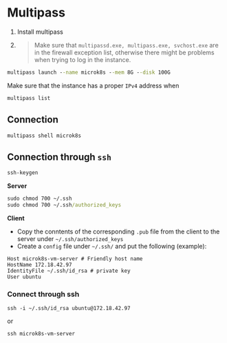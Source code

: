 # Multipass
1. Install multipass
2. > Make sure that `multipassd.exe, multipass.exe, svchost.exe` are in the firewall exception list, otherwise there might be problems when trying to log in the instance.
```cmd
multipass launch --name microk8s --mem 8G --disk 100G
```
Make sure that the instance has a proper `IPv4` address when 
```cmd
multipass list
```

## Connection
```cmd
multipass shell microk8s
```

## Connection through `ssh`

```cmd
ssh-keygen
```

**Server**
```cmd
sudo chmod 700 ~/.ssh
sudo chmod 700 ~/.ssh/authorized_keys
```
 
**Client**

- Copy the conntents of the corresponding `.pub` file from the client to the server under `~/.ssh/authorized_keys`
- Create a `config` file under `~/.ssh/` and put the following (example):  

```
Host microk8s-vm-server # Friendly host name
HostName 172.18.42.97
IdentityFile ~/.ssh/id_rsa # private key
User ubuntu
```

### Connect through ssh
```
ssh -i ~/.ssh/id_rsa ubuntu@172.18.42.97
```
or
```
ssh microk8s-vm-server
```